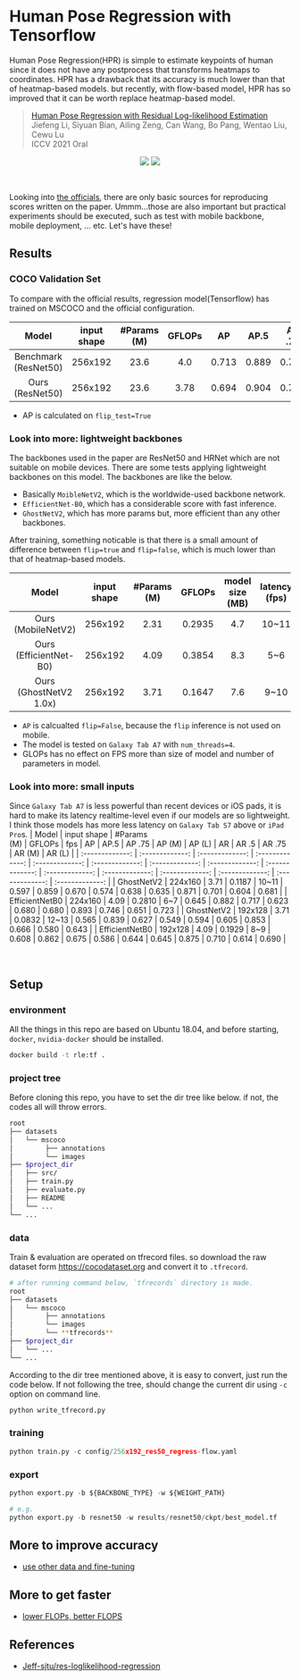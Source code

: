 # Human Pose Regression with Tensorflow

Human Pose Regression(HPR) is simple to estimate keypoints of human since it does not have any postprocess that transforms heatmaps to coordinates.
HPR has a drawback that its accuracy is much lower than that of heatmap-based models. but recently, with flow-based model, HPR has so improved that it can be worth replace heatmap-based model.

> [Human Pose Regression with Residual Log-likelihood Estimation](https://arxiv.org/abs/2107.11291) <br>
> Jiefeng Li, Siyuan Bian, Ailing Zeng, Can Wang, Bo Pang, Wentao Liu, Cewu Lu <br>
> ICCV 2021 Oral

<p align="center">
  <img src="https://user-images.githubusercontent.com/38845662/234257766-da4d0cb7-908e-4fe0-84ee-dabfbd2c17ec.gif">
  <img src="https://user-images.githubusercontent.com/38845662/234259627-cc495d62-2682-4ff2-a4e1-9eb63d887b2d.gif">
</p>

<br>

Looking into [the officials](https://github.com/Jeff-sjtu/res-loglikelihood-regression), there are only basic sources for reproducing scores written on the paper. Ummm...those are also important but practical experiments should be executed, such as test with mobile backbone, mobile deployment, ... etc. Let's have these!

## Results

### COCO Validation Set
To compare with the official results, regression model(Tensorflow) has trained on MSCOCO and the official configuration.

| Model | input shape | #Params<br>(M) | GFLOPs | AP | AP.5 | AP .75 | AP (M) | AP (L) | AR | AR .5 | AR .75 | AR (M) | AR (L) |
| :-------------: | :-------------: | :-------------: | :-------------: | :-------------: | :-------------: | :-------------: | :-------------: | :-------------: | :-------------: | :-------------: | :-------------: | :-------------: | :-------------: |
| Benchmark<br>(ResNet50) | 256x192 | 23.6 | 4.0 | 0.713 | 0.889 | 0.783 | - | - | - | - | - | - | - |
| Ours<br>(ResNet50) | 256x192 | 23.6 | 3.78 | 0.694 | 0.904 | 0.760 | 0.668 | 0.736 | 0.727 | 0.912 | 0.786 | 0.695 | 0.776 |
  - AP is calculated on `flip_test=True`

### Look into more: lightweight backbones
The backbones used in the paper are ResNet50 and HRNet which are not suitable on mobile devices. There are some tests applying lightweight backbones on this model. The backbones are like the below.
  - Basically `MoibleNetV2`, which is the worldwide-used backbone network.
  - `EfficientNet-B0`, which has a considerable score with fast inference.
  - `GhostNetV2`, which has more params but, more efficient than any other backbones.

After training, something noticable is that there is a small amount of difference between `flip=true` and `flip=false`, which is much lower than that of heatmap-based models.

| Model | input shape | #Params<br>(M) | GFLOPs | model size<br>(MB) | latency<br>(fps) | AP(flip=True) | AP(flip=False) |
| :-------------: | :-------------: | :-------------: | :-------------: | :-------------: | :-------------: | :-------------: | :-------------: |
| Ours<br>(MobileNetV2)     | 256x192 | 2.31 | 0.2935 | 4.7 | 10~11 | 0.614 | 0.600 |
| Ours<br>(EfficientNet-B0) | 256x192 | 4.09 | 0.3854 | 8.3 | 5~6 | 0.671 | 0.665 |
| Ours<br>(GhostNetV2 1.0x) | 256x192 | 3.71 | 0.1647 | 7.6 | 9~10 | 0.632 | 0.624 |
  - `AP` is calcualted `flip=False`, because the `flip` inference is not used on mobile.
  - The model is tested on `Galaxy Tab A7` with `num_threads=4`.
  - GLOPs has no effect on FPS more than size of model and number of parameters in model.

### Look into more: small inputs
Since `Galaxy Tab A7` is less powerful than recent devices or iOS pads, it is hard to make its latency realtime-level even if our models are so lightweight. I think those models has more less latency on `Galaxy Tab S7` above or `iPad Pro`s.
| Model | input shape | #Params<br>(M) | GFLOPs | fps | AP | AP.5 | AP .75 | AP (M) | AP (L) | AR | AR .5 | AR .75 | AR (M) | AR (L) |
| :-------------: | :-------------: | :-------------: | :-------------: | :-------------: | :-------------: | :-------------: | :-------------: | :-------------: | :-------------: | :-------------: | :-------------: | :-------------: | :-------------: | :-------------: |
| GhostNetV2 | 224x160 | 3.71 | 0.1187 | 10~11 | 0.597 | 0.859 | 0.670 | 0.574 | 0.638 | 0.635 | 0.871 | 0.701 | 0.604 | 0.681 |
| EfficientNetB0 | 224x160 | 4.09 | 0.2810 | 6~7 | 0.645 | 0.882 | 0.717 | 0.623 | 0.680 | 0.680 | 0.893 | 0.746 | 0.651 | 0.723 |
| GhostNetV2 | 192x128 | 3.71 | 0.0832 | 12~13 | 0.565 | 0.839 | 0.627 | 0.549 | 0.594 | 0.605 | 0.853 | 0.666 | 0.580 | 0.643 |
| EfficientNetB0 | 192x128 | 4.09 | 0.1929 | 8~9 | 0.608 | 0.862 | 0.675 | 0.586 | 0.644 | 0.645 | 0.875 | 0.710 | 0.614 | 0.690 |

<br>

## Setup

### environment
All the things in this repo are based on Ubuntu 18.04, and before starting, `docker`, `nvidia-docker` should be installed.
```bash
docker build -t rle:tf .
```

### project tree
Before cloning this repo, you have to set the dir tree like below. if not, the codes all will throw errors.
```bash
root
├── datasets
│   └── mscoco
│        ├── annotations
│        └── images
├── $project_dir
│   ├── src/
│   ├── train.py
│   ├── evaluate.py
│   ├── README
│   └── ...
└── ...
``` 

### data
Train & evaluation are operated on tfrecord files. so download the raw dataset form https://cocodataset.org and convert it to `.tfrecord`. <br>
```bash
# after running command below, `tfrecords` directory is made.
root
├── datasets
│   └── mscoco
│        ├── annotations
│        └── images
│        └── **tfrecords**
├── $project_dir
│   └── ...
└── ...
``` 
According to the dir tree mentioned above, it is easy to convert, just run the code below. If not following the tree, should change the current dir using `-c` option on command line. 
```python
python write_tfrecord.py
```

### training
```python
python train.py -c config/256x192_res50_regress-flow.yaml
```

### export
```python
python export.py -b ${BACKBONE_TYPE} -w ${WEIGHT_PATH}

# e.g.
python export.py -b resnet50 -w results/resnet50/ckpt/best_model.tf
```

## More to improve accuracy
- [use other data and fine-tuning](https://arxiv.org/abs/2002.00537)

## More to get faster
- [lower FLOPs, better FLOPS](https://arxiv.org/abs/2303.03667)


## References
- [Jeff-sjtu/res-loglikelihood-regression](https://github.com/Jeff-sjtu/res-loglikelihood-regression)
